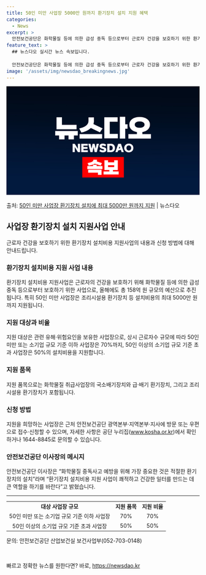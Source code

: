 ```yaml
---
title: 50인 미만 사업장 5000만 원까지 환기장치 설치 지원 혜택
categories:
  - News
excerpt: >
  안전보건공단은 화학물질 등에 의한 급성 중독 등으로부터 근로자 건강을 보호하기 위한 환기장치 설치비용 지원사…
feature_text: >
  ## 뉴스다오 실시간 뉴스 속보입니다.

  안전보건공단은 화학물질 등에 의한 급성 중독 등으로부터 근로자 건강을 보호하기 위한 환기장치 설치비용 지원사…
image: '/assets/img/newsdao_breakingnews.jpg'
---
```


![뉴스다오 속보](/assets/img/newsdao_breakingnews.jpg)

<p>출처: <a href="https://newsdao.kr/3144" rel="dofollow">50인 미만 사업장 환기장치 설치에 최대 5000만 원까지 지원</a> | 뉴스다오</p>

<h2>사업장 환기장치 설치 지원사업 안내</h2>
<p data-ke-size="size16">근로자 건강을 보호하기 위한 환기장치 설치비용 지원사업의 내용과 신청 방법에 대해 안내드립니다.</p>

<h3>환기장치 설치비용 지원 사업 내용</h3>
<p data-ke-size="size16">환기장치 설치비용 지원사업은 근로자의 건강을 보호하기 위해 화학물질 등에 의한 급성 중독 등으로부터 보호하기 위한 사업으로, 올해에도 총 158억 원 규모의 예산으로 추진됩니다. 특히 50인 미만 사업장은 조리시설용 환기장치 등 설치비용의 최대 5000만 원까지 지원됩니다.</p>

<h3>지원 대상과 비율</h3>
<p data-ke-size="size16">지원 대상은 관련 유해·위험요인을 보유한 사업장으로, 상시 근로자수 규모에 따라 50인 미만 또는 소기업 규모 기준 이하 사업장은 70%까지, 50인 이상의 소기업 규모 기준 초과 사업장은 50%의 설치비용을 지원합니다.</p>

<h3>지원 품목</h3>
<p data-ke-size="size16">지원 품목으로는 화학물질 취급사업장의 국소배기장치와 급·배기 환기장치, 그리고 조리시설용 환기장치가 포함됩니다.</p>

<h3>신청 방법</h3>
<p data-ke-size="size16">지원을 희망하는 사업장은 근처 안전보건공단 광역본부·지역본부·지사에 방문 또는 우편으로 접수·신청할 수 있으며, 자세한 사항은 공단 누리집(<a href="https://www.kosha.or.kr">www.kosha.or.kr</a>)에서 확인하거나 1644-8845로 문의할 수 있습니다.</p>

<h3>안전보건공단 이사장의 메시지</h3>
<p data-ke-size="size16">안전보건공단 이사장은 “화학물질 중독사고 예방을 위해 가장 중요한 것은 적절한 환기장치의 설치”라며 “환기장치 설치비용 지원 사업이 쾌적하고 건강한 일터를 만드는 데 큰 역할을 하기를 바란다”고 밝혔습니다.</p>

<hr data-ke-size="size16">
<table>
	<tr>
		<td style="text-align: center; height: 17px;"><b>대상 사업장 규모</b></td>
		<td style="text-align: center; height: 17px;"><b>지원 품목</b></td>
		<td style="text-align: center; height: 17px;"><b>지원 비율</b></td>
	</tr>
	<tr>
		<td style="text-align: center; height: 17px;">50인 미만 또는 소기업 규모 기준 이하 사업장</td>
		<td style="text-align: center; height: 17px;">70%</td>
		<td style="text-align: center; height: 17px;">70%</td>
	</tr>
	<tr>
		<td style="text-align: center; height: 17px;">50인 이상의 소기업 규모 기준 초과 사업장</td>
		<td style="text-align: center; height: 17px;">50%</td>
		<td style="text-align: center; height: 17px;">50%</td>
	</tr>
</table>
<p data-ke-size="size16">문의: 안전보건공단 산업보건실 보건사업부(052-703-0148)</p>
<p data-ke-size="size16">&nbsp;</p> 

빠르고 정확한 뉴스를 원한다면? 바로, <a href="https://newsdao.kr" rel="dofollow">https://newsdao.kr</a>


